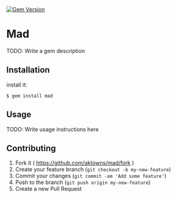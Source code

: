 [![Gem Version](https://badge.fury.io/rb/mad.svg)](http://badge.fury.io/rb/mad)

# Mad

TODO: Write a gem description

## Installation

install it:

    $ gem install mad

## Usage

TODO: Write usage instructions here

## Contributing

1. Fork it ( https://github.com/aktowns/mad/fork )
2. Create your feature branch (`git checkout -b my-new-feature`)
3. Commit your changes (`git commit -am 'Add some feature'`)
4. Push to the branch (`git push origin my-new-feature`)
5. Create a new Pull Request
